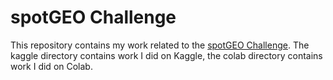 # spotGEO Challenge
This repository contains my work related to the [spotGEO Challenge](https://kelvins.esa.int/spot-the-geo-satellites/).
The kaggle directory contains work I did on Kaggle, the colab directory contains work I did on Colab.
